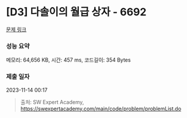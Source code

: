 # [D3] 다솔이의 월급 상자 - 6692 

[문제 링크](https://swexpertacademy.com/main/code/problem/problemDetail.do?contestProbId=AWdXofhKFkADFAWn) 

### 성능 요약

메모리: 64,656 KB, 시간: 457 ms, 코드길이: 354 Bytes

### 제출 일자

2023-11-14 00:17



> 출처: SW Expert Academy, https://swexpertacademy.com/main/code/problem/problemList.do